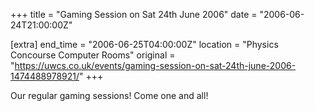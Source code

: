 +++
title = "Gaming Session on Sat 24th June 2006"
date = "2006-06-24T21:00:00Z"

[extra]
end_time = "2006-06-25T04:00:00Z"
location = "Physics Concourse Computer Rooms"
original = "https://uwcs.co.uk/events/gaming-session-on-sat-24th-june-2006-1474488978921/"
+++

Our regular gaming sessions\! Come one and all\!

